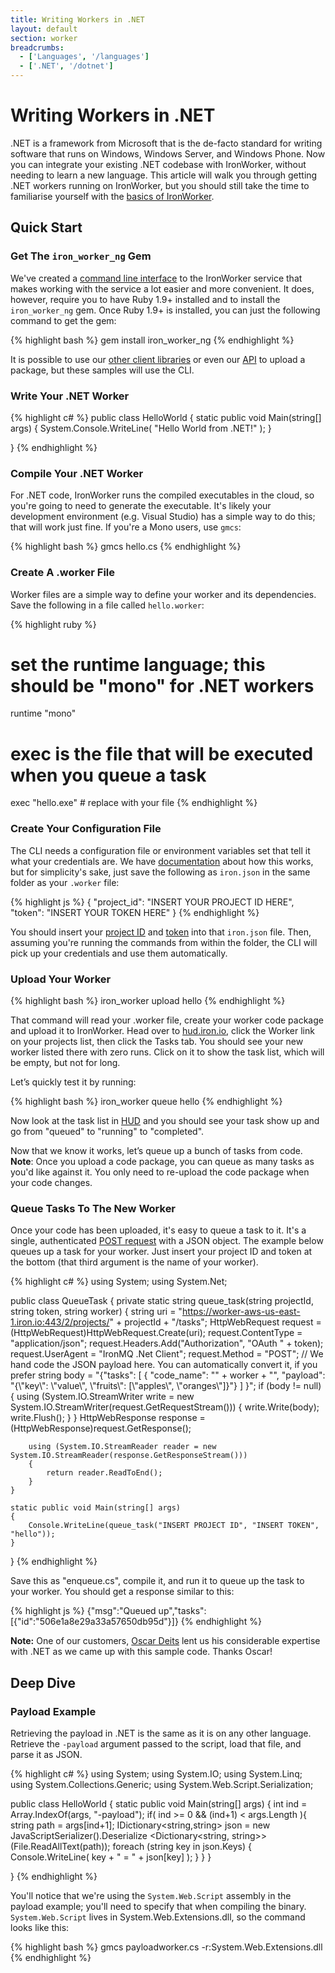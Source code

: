 ```yaml
---
title: Writing Workers in .NET
layout: default
section: worker
breadcrumbs:
  - ['Languages', '/languages']
  - ['.NET', '/dotnet']
---
```


# Writing Workers in .NET

.NET is a framework from Microsoft that is the de-facto standard for writing software that runs on Windows, Windows Server, and Windows Phone. Now you can integrate your existing .NET codebase with IronWorker, without needing to learn a new language. This article will walk you through getting .NET workers running on IronWorker, but you should still take the time to familiarise yourself with the [basics of IronWorker](/worker).

## Quick Start

### Get The `iron_worker_ng` Gem

We've created a [command line interface](/worker/reference/cli) to the IronWorker service that makes working with the service a lot easier and more convenient. It does, however, require you to have Ruby 1.9+ installed and to install the `iron_worker_ng` gem. Once Ruby 1.9+ is installed, you can just the following command to get the gem:

{% highlight bash %}
gem install iron_worker_ng
{% endhighlight %}

It is possible to use our [other client libraries](/worker/languages/#full_support) or even our [API](/worker/reference/api#upload_a_code_package) to upload a package, but these samples will use the CLI.

### Write Your .NET Worker

{% highlight c# %}
public class HelloWorld
{
    static public void Main(string[] args)
    {
        System.Console.WriteLine( "Hello World from .NET!" );
    }

}
{% endhighlight %}

### Compile Your .NET Worker

For .NET code, IronWorker runs the compiled executables in the cloud, so you're going to need to generate the executable. It's likely your development environment (e.g. Visual Studio) has a simple way to do this; that will work just fine. If you're a Mono users, use `gmcs`:

{% highlight bash %}
gmcs hello.cs
{% endhighlight %}

### Create A .worker File

Worker files are a simple way to define your worker and its dependencies. Save the following in a file called `hello.worker`:

{% highlight ruby %}
# set the runtime language; this should be "mono" for .NET workers
runtime "mono"
# exec is the file that will be executed when you queue a task
exec "hello.exe" # replace with your file
{% endhighlight %}

### Create Your Configuration File

The CLI needs a configuration file or environment variables set that tell it what your credentials are. We have [documentation](/worker/reference/configuration) about how this works, but for simplicity's sake, just save the following as `iron.json` in the same folder as your `.worker` file:

{% highlight js %}
{
  "project_id": "INSERT YOUR PROJECT ID HERE",
  "token": "INSERT YOUR TOKEN HERE"
}
{% endhighlight %}

You should insert your [project ID](https://hud.iron.io) and [token](https://hud.iron.io/tokens) into that `iron.json` file. Then, assuming you're running the commands from within the folder, the CLI will pick up your credentials and use them automatically.

### Upload Your Worker

{% highlight bash %}
iron_worker upload hello
{% endhighlight %}

That command will read your .worker file, create your worker code package and upload it to IronWorker.  Head over to [hud.iron.io](https://hud.iron.io), click the Worker link on your projects list, then click the Tasks tab. You should see your new worker listed there with zero runs. Click on it to show the task list, which will be empty, but not for long.

Let’s quickly test it by running:

{% highlight bash %}
iron_worker queue hello
{% endhighlight %}

Now look at the task list in [HUD](https://hud.iron.io) and you should see your task show up and go from "queued" to "running" to "completed".

Now that we know it works, let’s queue up a bunch of tasks from code. **Note**: Once you upload a code package, you can queue as many tasks as you'd like against it. You only need to re-upload the code package when your code changes.

### Queue Tasks To The New Worker

Once your code has been uploaded, it's easy to queue a task to it. It's a single, 
authenticated [POST request](/worker/reference/api/#queue_a_task) with a JSON 
object. The example below queues up a task for your worker. Just insert your 
project ID and token at the bottom (that third argument is the name of your worker).

{% highlight c# %}
using System;
using System.Net;

public class QueueTask
{
    private static string queue_task(string projectId, string token, string worker)
    {
        string uri = "https://worker-aws-us-east-1.iron.io:443/2/projects/" + projectId + "/tasks";
        HttpWebRequest request = (HttpWebRequest)HttpWebRequest.Create(uri);
        request.ContentType = "application/json";
        request.Headers.Add("Authorization", "OAuth " + token);
        request.UserAgent = "IronMQ .Net Client";
        request.Method = "POST";
        // We hand code the JSON payload here. You can automatically convert it, if you prefer
        string body = "{\"tasks\": [ { \"code_name\": \"" + worker + "\", \"payload\": \"{\\\"key\\\": \\\"value\\\", \\\"fruits\\\": [\\\"apples\\\", \\\"oranges\\\"]}\"} ] }";
        if (body != null)
        {
            using (System.IO.StreamWriter write = new System.IO.StreamWriter(request.GetRequestStream()))
            {
                write.Write(body);
                write.Flush();
            }
        }
        HttpWebResponse response = (HttpWebResponse)request.GetResponse();

        using (System.IO.StreamReader reader = new System.IO.StreamReader(response.GetResponseStream()))
        {
            return reader.ReadToEnd();
        }
    }

    static public void Main(string[] args)
    {
        Console.WriteLine(queue_task("INSERT PROJECT ID", "INSERT TOKEN", "hello"));
    }
}
{% endhighlight %}

Save this as "enqueue.cs", compile it, and run it to queue up the task to your worker. You should get a response similar to this:

{% highlight js %}
{"msg":"Queued up","tasks":[{"id":"506e1a8e29a33a57650db95d"}]}
{% endhighlight %}

**Note:** One of our customers, [Oscar Deits](https://github.com/odeits) lent us his considerable expertise with .NET as we came up with this sample code. Thanks Oscar!

## Deep Dive

### Payload Example

Retrieving the payload in .NET is the same as it is on any other language. 
Retrieve the `-payload` argument passed to the script, load that file, and 
parse it as JSON.

{% highlight c# %}
using System;
using System.IO;
using System.Linq;
using System.Collections.Generic;
using System.Web.Script.Serialization;

public class HelloWorld
{
    static public void Main(string[] args)
    {
        int ind = Array.IndexOf(args, "-payload");
        if( ind >= 0 && (ind+1) < args.Length ){
            string path = args[ind+1];
            IDictionary<string,string> json = new JavaScriptSerializer().Deserialize <Dictionary<string, string>>(File.ReadAllText(path));
            foreach (string key in json.Keys)
            {
                Console.WriteLine( key + " = " + json[key] );
            }
        }
    }

}
{% endhighlight %}

You'll notice that we're using the `System.Web.Script` assembly in the payload example; you'll need to specify that when compiling the binary. `System.Web.Script` lives in System.Web.Extensions.dll, so the command looks like this:

{% highlight bash %}
gmcs payloadworker.cs -r:System.Web.Extensions.dll
{% endhighlight %}
